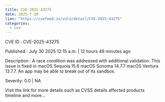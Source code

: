 ```yaml
--- 
title: CVE-2025-43275
date: 2025-7-30
lien: "https://cvefeed.io/vuln/detail/CVE-2025-43275"
categories:
  - cve
---
```


CVE ID : CVE-2025-43275

Published :  July 30
2025
12:15 a.m. | 12 hours
49 minutes ago

Description : A race condition was addressed with additional validation. This issue is fixed in macOS Sequoia 15.6
macOS Sonoma 14.7.7
macOS Ventura 13.7.7. An app may be able to break out of its sandbox.

Severity: 0.0 | NA

Visit the link for more details
such as CVSS details
affected products
timeline
and more...

